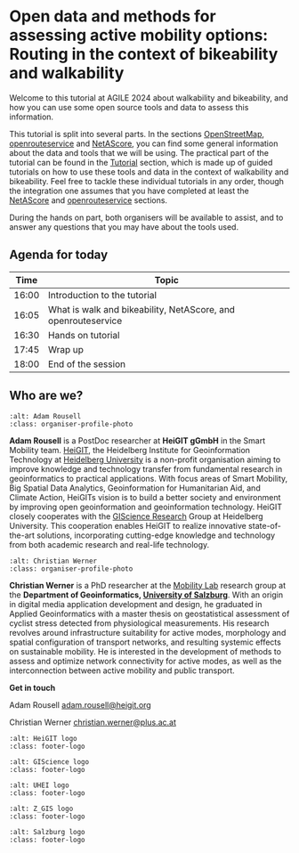 # Open data and methods for assessing active mobility options: Routing in the context of bikeability and walkability

Welcome to this tutorial at AGILE 2024 about walkability and bikeability, and how you can use some open source tools and 
data to assess this information. 

This tutorial is split into several parts. In the sections [OpenStreetMap](./openstreetmap/intro.md), 
[openrouteservice](./openrouteservice/01_what.md) and [NetAScore](./netascore/intro.md), you can find some general 
information about the data and tools that we will be using. The practical part of the tutorial can be found in the 
[Tutorial](./tutorial/tutorial.md) section, which is made up of guided tutorials on how to use these tools and data in 
the context of walkability and bikeability. Feel free to tackle these individual tutorials in any order, though the 
integration one assumes that you have completed at least the [NetAScore](./tutorial/netascore.md) and 
[openrouteservice](./tutorial/openrouteservice.md) sections.

During the hands on part, both organisers will be available to assist, and to answer any questions that you may have 
about the tools used.

## Agenda for today

| Time 	    | Topic                            	                                                |
|-----------|-----------------------------------------------------------------------------------|
| 16:00   	 | Introduction to the tutorial                   	                                  |
| 16:05   	 | What is walk and bikeability, NetAScore, and openrouteservice                   	 |
| 16:30   	 | Hands on tutorial                   	                                             |
| 17:45   	 | Wrap up                   	                                                       |
| 18:00   	 | End of the session                   	                                            |


## Who are we?


```{image} ./img/rousell.png
:alt: Adam Rousell
:class: organiser-profile-photo
```

**Adam Rousell** is a PostDoc researcher at **HeiGIT gGmbH** in the Smart Mobility team. [HeiGIT](https://heigit.org), 
the Heidelberg Institute for Geoinformation Technology at [Heidelberg University](https://uni-heidelberg.de) is a 
non-profit organisation aiming to improve knowledge and technology transfer from fundamental research in geoinformatics 
to practical applications. With focus areas of Smart Mobility, Big Spatial Data Analytics, Geoinformation for 
Humanitarian Aid, and Climate Action, HeiGITs vision is to build a better society and environment by improving open 
geoinformation and geoinformation technology. HeiGIT closely cooperates with the 
[GIScience Research](https://www.geog.uni-heidelberg.de/gis/) Group at Heidelberg University. This cooperation enables 
HeiGIT to realize innovative state-of-the-art solutions, incorporating cutting-edge knowledge and technology from both 
academic research and real-life technology. 

<div style="clear: both"></div>

```{image} ./img/werner.png
:alt: Christian Werner
:class: organiser-profile-photo
```

**Christian Werner** is a PhD researcher at the [Mobility Lab](https://mobilitylab.zgis.at/en/) research group at the **Department of Geoinformatics, [University of Salzburg](https://www.plus.ac.at/?lang=en)**. With an origin in digital media application development and design, he graduated in Applied Geoinformatics with a master thesis on geostatistical assessment of cyclist stress detected from physiological measurements. His research revolves around infrastructure suitability for active modes, morphology and spatial configuration of transport networks, and resulting systemic effects on sustainable mobility. He is interested in the development of methods to assess and optimize network connectivity for active modes, as well as the interconnection between active mobility and public transport.

<div style="clear: both"></div>

**Get in touch**

Adam Rousell
[adam.rousell@heigit.org](mailto:adam.rousell@heigit.org)


Christian Werner
[christian.werner@plus.ac.at](mailto:christian.werner@plus.ac.at)


```{image} ./img/heigit_logo.png
:alt: HeiGIT logo
:class: footer-logo
```

```{image} ./img/giscience_logo.png
:alt: GIScience logo
:class: footer-logo
```

```{image} ./img/uhei_logo.png
:alt: UHEI logo
:class: footer-logo
```

```{image} ./img/zgis_logo.png
:alt: Z_GIS logo
:class: footer-logo
```

```{image} ./img/salzburg_logo.png
:alt: Salzburg logo
:class: footer-logo
```
